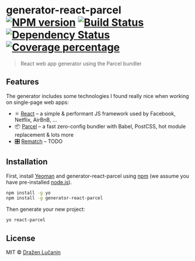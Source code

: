 # generator-react-parcel [![NPM version][npm-image]][npm-url] [![Build Status][travis-image]][travis-url] [![Dependency Status][daviddm-image]][daviddm-url] [![Coverage percentage][coveralls-image]][coveralls-url]

> React web app generator using the Parcel bundler

## Features

The generator includes some technologies I found really nice when working on single-page web apps:

* ⚛️ [React](https://reactjs.org/) – a simple & performant JS framework used by Facebook, Netflix, AirBnB, …
* 📦 [Parcel](https://parceljs.org/) – a fast zero-config bundler with Babel, PostCSS, hot module replacement & lots more
* 🎛 [Rematch](https://github.com/rematch/rematch) – TODO

## Installation

First, install [Yeoman](http://yeoman.io) and generator-react-parcel using [npm](https://www.npmjs.com/) (we assume you have pre-installed [node.js](https://nodejs.org/)).

```bash
npm install -g yo
npm install -g generator-react-parcel
```

Then generate your new project:

```bash
yo react-parcel
```

## License

MIT © [Dražen Lučanin](https://metakermit.com)

[npm-image]: https://badge.fury.io/js/generator-react-parcel.svg
[npm-url]: https://npmjs.org/package/generator-react-parcel
[travis-image]: https://travis-ci.org/metakermit/generator-react-parcel.svg?branch=master
[travis-url]: https://travis-ci.org/metakermit/generator-react-parcel
[daviddm-image]: https://david-dm.org/metakermit/generator-react-parcel.svg?theme=shields.io
[daviddm-url]: https://david-dm.org/metakermit/generator-react-parcel
[coveralls-image]: https://coveralls.io/repos/metakermit/generator-react-parcel/badge.svg
[coveralls-url]: https://coveralls.io/r/metakermit/generator-react-parcel
